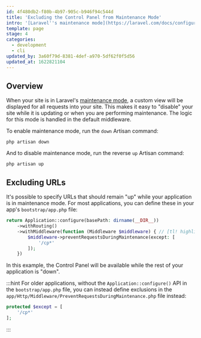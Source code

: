 ```yaml
---
id: 4f480db2-f80b-4b97-905c-b946f94c544d
title: 'Excluding the Control Panel from Maintenance Mode'
intro: '[Laravel''s maintenance mode](https://laravel.com/docs/configuration#maintenance-mode) is a great way to notify visitors that your site is down but will be back up shortly. But what if you still want to get into the control panel? Here''s how.'
template: page
stage: 4
categories:
  - development
  - cli
updated_by: 3a60f79d-8381-4def-a970-5df62f0f5d56
updated_at: 1622821104
---
```

## Overview

When your site is in Laravel's [maintenance mode](https://laravel.com/docs/configuration#maintenance-mode), a custom view will be displayed for all requests into your site. This makes it easy to "disable" your site while it is updating or when you are performing maintenance. The logic for this mode is handled in the default middleware.

To enable maintenance mode, run the `down` Artisan command:

``` shell
php artisan down
```

And to disable maintenance mode, run the reverse `up` Artisan command:

``` shell
php artisan up
```

## Excluding URLs

It's possible to specify URLs that should remain "up" while your application is in maintenance mode. For most applications, you can define these in your app's `bootstrap/app.php` file:

```php
return Application::configure(basePath: dirname(__DIR__))
    ->withRouting()
    ->withMiddleware(function (Middleware $middleware) { // [tl! highlight:4]
        $middleware->preventRequestsDuringMaintenance(except: [
            '/cp*'
        ]);
    })
```

In this example, the Control Panel will be available while the rest of your application is "down".

:::hint
For older applications, without the `Application::configure()` API in the `bootstrap/app.php` file, you can instead define exclusions in the `app/Http/Middleware/PreventRequestsDuringMaintenance.php` file instead:

```php
protected $except = [
    '/cp*'
];
```
:::
